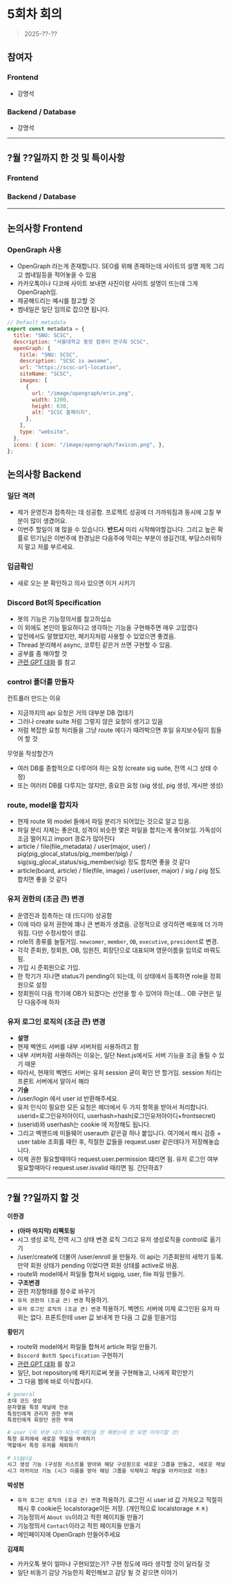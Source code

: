 # 5회차 회의  
> 2025-??-??

## 참여자

### Frontend
- 강명석  

### Backend / Database
- 강명석  

---

## ?월 ??일까지 한 것 및 특이사항

### Frontend

### Backend / Database

---

## 논의사항 Frontend

### OpenGraph 사용
- OpenGraph 라는게 존재합니다. SEO를 위해 존재하는데 사이트의 설명 제목 그리고 썸네일등을 적어놓을 수 있음
- 카카오톡이나 디코에 사이트 보내면 사진이랑 사이트 설명이 뜨는데 그게 OpenGraph임.
- 제공해드리는 예시를 참고할 것
- 썸네일은 일단 임의로 잡으면 됩니다. 

```js
// Default metadata
export const metadata = {
  title: "SNU: SCSC",
  description: "서울대학교 중앙 컴퓨터 연구회 SCSC",
  openGraph: {
    title: "SNU: SCSC",
    description: "SCSC is awsome",
    url: "https://scsc-url-location",
    siteName: "SCSC",
    images: [
      {
        url: "/image/opengraph/erin.png",
        width: 1200,
        height: 630,
        alt: "SCSC 홈페이지",
      },
    ],
    type: "website",
  },
  icons: { icon: "/image/opengraph/favicon.png", },
};
```

## 논의사항 Backend

### 일단 격려

- 제가 운영진과 접촉하는 데 성공함. 프로젝트 성공에 더 가까워짐과 동시에 고칠 부분이 많이 생겼어요.
- 이번주 할일이 꽤 많을 수 있습니다. **반드시** 미리 시작해야할겁니다. 그리고 높은 확률로 민기님은 이번주에 한경님은 다음주에 막히는 부분이 생길건데, 부담스러워하지 말고 저를 부르세요.

### 입금확인

- 새로 오는 분 확인하고 의사 있으면 이거 시키기  

### Discord Bot의 Specification

- 봇의 기능은 기능정의서를 참고하십쇼
- 이 외에도 본인이 필요하다고 생각하는 기능을 구현해주면 매우 고맙겠다
- 앞전에서도 말했었지만, 패키지처럼 사용할 수 있었으면 좋겠음.
- Thread 분리해서 async, 코루틴 같은거 쓰면 구현할 수 있음.  
- 공부를 좀 해야할 것  
- [관련 GPT 대화](https://chatgpt.com/share/683a7381-9a6c-8009-a643-e71dd4e1e120) 를 참고

### control 폴더를 만들자

컨트롤러 만드는 이유
- 지금까지의 api 요청은 거의 대부분 DB 껍데기
- 그러나 create suite 처럼 그렇지 않은 요청이 생기고 있음
- 저럼 복잡한 요청 처리들을 그냥 route 에다가 때려박으면 후일 유지보수팀이 힘들어 할 것

무엇을 작성할건가
- 여러 DB를 종합적으로 다루어야 하는 요청 (create sig suite, 전역 시그 상태 수정)
- 또는 여러러 DB를 다루지는 않지만, 중요한 요청 (sig 생성, pig 생성, 게시판 생성)

### route, model을 합치자

- 현재 route 와 model 들에서 파일 분리가 되어있는 것으로 알고 있음.
- 파일 분리 자체는 좋은데, 성격이 비슷한 몇은 파일을 합치는게 좋아보임. 가독성이 조금 떨어지고 import 경로가 많아진다
- article / file(file_metadata) / user(major, user) / pig(pig_glocal_status/pig_member/pig) / sig(sig_glocal_status/sig_member/sig) 정도 합치면 좋을 것 같다
- article(board, article) / file(file, image) / user(user, major) / sig / pig 정도 합치면 좋을 것 같다

### 유저 권한의 (조금 큰) 변경

- 운영진과 접촉하는 데 (드디어) 성공함
- 이에 따라 유저 권한에 꽤나 큰 변화가 생겼음. 긍정적으로 생각하면 배포에 더 가까워짐. 다만 수정사항이 생김.
- role의 종류를 늘릴거임. `newcomer`, `member`, `OB`, `executive`, `president`로 변경.
- 각각 준회원, 정회원, OB, 임원진, 회장단으로 대표되며 영문이름을 임의로 바꿔도 됨.
- 가입 시 준회원으로 가입.
- 한 학기가 지나면 status가 pending이 되는데, 이 상태에서 등록하면 role을 정회원으로 설정
- 정회원이 다음 학기에 OB가 되겠다는 선언을 할 수 있어야 하는데... OB 구현은 일단 다음주에 하자

### 유저 로그인 로직의 (조금 큰) 변경

- **설명**
- 현재 벡엔드 서버를 내부 서버처럼 사용하려고 함
- 내부 서버처럼 사용하려는 이유는, 일단 Next.js에서도 서버 기능을 조금 돌릴 수 있기 때문
- 따라서, 현재의 벡엔드 서버는 유저 session 굳이 확인 안 할거임. session 처리는 프론트 서버에서 알아서 해라
- **기술**
- /user/login 에서 user id 반환해주세요.
- 유저 인식이 필요한 모든 요청은 헤더에서 두 가지 항목을 받아서 처리합니다. userid=로그인유저아이디, userhash=hash(로그인유저아이디+frontsecret)
- (userid)와 userhash는 cookie 에 저장해도 됩니다.
- 그리고 벡엔드에 미들웨어 userauth 같은걸 하나 붙입니다. 여기에서 해시 검증 + user table 조회를 때린 후, 적절한 값들을 request.user 같은데다가 저장해놓습니다.
- 이제 권한 필요할때마다 request.user.permission 떄리면 됨. 유저 로그인 여부 필요할때마다 request.user.isvalid 때리면 됨. 간단하죠? 

---

## ?월 ??일까지 할 것

**이한경**
- **(아마 마지막) 리펙토링**
- 시그 생성 로직, 전역 시그 상태 변경 로직 그리고 유저 생성로직을 control로 옮기기
- /user/create에 더불어 /user/enroll 을 만들자. 이 api는 기존회원의 새학기 등록. 만약 회원 상태가 pending 이었다면 회원 상태를 active로 바꿈.  
- route와 model에서 파일들 합쳐서 sigpig, user, file 파일 만들기.
- **구조변경**
- 권한 저장형태를 정수로 바꾸기
- `유저 권한의 (조금 큰) 변경` 적용하기.
- `유저 로그인 로직의 (조금 큰) 변경` 적용하기. 벡엔드 서버에 이제 로그인된 유저 따위는 없다. 프론트한테 user 값 보내게 한 다음 그 값을 믿을거임

**황민기**
- route와 model에서 파일들 합쳐서 article 파일 만들기.
- `Discord Bot의 Specification` 구현하기
- [관련 GPT 대화](https://chatgpt.com/share/683a7381-9a6c-8009-a643-e71dd4e1e120) 를 참고
- 일단, bot repository에 패키지로써 봇을 구현해놓고, 나에게 확인받기  
- 그 다음 웹에 바로 이식합시다.  
  
```py
# general
초대 코드 생성
문자열을 특정 채널에 전송
특정인에게 관리자 권한 부여
특정인에게 회장단 권한 부여

# user (이 부분 내가 되는지 확인을 안 해봤는데 안 되면 이야기할 것)
특정 유저에세 새로운 역할을 부여하기
역할에서 특정 유저를 제외하기

# sigpig
시그 생성 기능 (구성원 리스트를 받아와 해당 구성원으로 새로운 그룹을 만들고, 새로운 채널 생성)
시그 아카이브 기능 (시그 이름을 받아 해당 그룹을 삭제하고 채널을 아카이브로 이동)
```

**박성현**
- `유저 로그인 로직의 (조금 큰) 변경` 적용하기. 로그인 시 user id 값 가져오고 적절히 해시 후 cookie든 localstorage이든 저장. (개인적으로 localstorage ㅊㅊ)
- 기능정의서 `About Us`이라고 적힌 페이지들 만들기
- 기능정의서 `Contact`이라고 적힌 페이지들 만들기
- 메인페이지에 OpenGraph 만들어주세요

**김재희**
- 카카오톡 봇이 얼마나 구현되었는가? 구현 정도에 따라 생각할 것이 달라질 것
- 일단 비동기 감당 가능한지 확인해보고 감당 될 것 같으면 이야기
